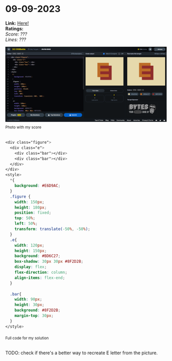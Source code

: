 # 09-09-2023

**Link:** [Here!](https://cssbattle.dev/play/G4otTDLJBbYCrKVVtr6q)
<br>
**Ratings:**
<br>
*Score: ???*
<br>
*Lines: ???*

![12-09-2023](/daily-targets/09-09-2023/09-09-2023-solution.png)
<sub>Photo with my score</sub>
<br>
<br>

```css
<div class="figure">
  <div class="e">
    <div class="bar"></div>
    <div class="bar"></div>
  </div>
</div>
<style>
  *{
    background: #E6D9AC;
  }
  .figure {
    width: 150px;
    height: 180px;
    position: fixed;
    top: 50%;
    left: 50%;
    transform: translate(-50%, -50%);
  }
  .e{
    width: 120px;
    height: 150px;
    background: #BD6C27;
    box-shadow: 30px 30px #8F2D2B;
    display: flex;
    flex-direction: column;
    align-items: flex-end;
  }

  .bar{
    width: 90px;
    height: 30px;
    background: #8F2D2B;
    margin-top: 30px;
  }
</style>


```
<sub>Full code for my solution</sub>
<br>
<br>

TODO: check if there's a better way to recreate E letter from the picture.